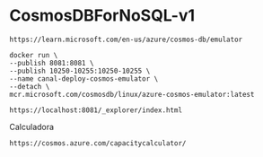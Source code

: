 # CosmosDBForNoSQL-v1

````
https://learn.microsoft.com/en-us/azure/cosmos-db/emulator
````

````
docker run \
--publish 8081:8081 \
--publish 10250-10255:10250-10255 \
--name canal-deploy-cosmos-emulator \
--detach \
mcr.microsoft.com/cosmosdb/linux/azure-cosmos-emulator:latest
````

````
https://localhost:8081/_explorer/index.html
````
Calculadora

````
https://cosmos.azure.com/capacitycalculator/
````
